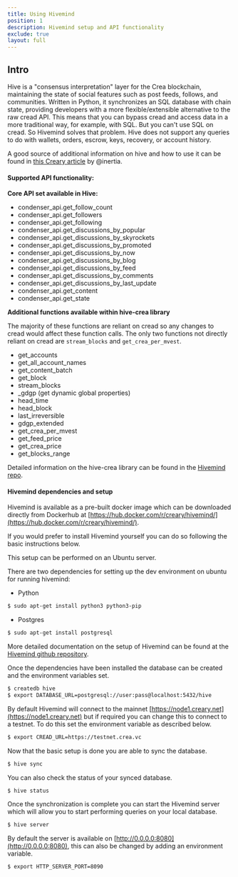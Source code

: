 ```yaml
---
title: Using Hivemind
position: 1
description: Hivemind setup and API functionality
exclude: true
layout: full
---
```


## Intro

Hive is a "consensus interpretation" layer for the Crea blockchain, maintaining the state of social features such as post feeds, follows, and communities. Written in Python, it synchronizes an SQL database with chain state, providing developers with a more flexible/extensible alternative to the raw cread API. This means that you can bypass cread and access data in a more traditional way, for example, with SQL. But you can't use SQL on cread. So Hivemind solves that problem. Hive does not support any queries to do with wallets, orders, escrow, keys, recovery, or account history.

A good source of additional information on hive and how to use it can be found in [this Creary article](https://creary.net/hivemind/@inertia/hivemind-queries) by @inertia.

#### Supported API functionality:

**Core API set available in Hive:**

*   condenser_api.get_follow_count
*   condenser_api.get_followers
*   condenser_api.get_following
*   condenser_api.get_discussions_by_popular
*   condenser_api.get_discussions_by_skyrockets
*   condenser_api.get_discussions_by_promoted
*   condenser_api.get_discussions_by_now
*   condenser_api.get_discussions_by_blog
*   condenser_api.get_discussions_by_feed
*   condenser_api.get_discussions_by_comments
*   condenser_api.get_discussions_by_last_update
*   condenser_api.get_content
*   condenser_api.get_state

**Additional functions available within hive-crea library**

The majority of these functions are reliant on cread so any changes to cread would affect these function calls. The only two functions not directly reliant on cread are `stream_blocks` and `get_crea_per_mvest`.

*   get_accounts
*   get_all_account_names
*   get_content_batch
*   get_block
*   stream_blocks
*   \_gdgp (get dynamic global properties)
*   head_time
*   head_block
*   last_irreversible
*   gdgp_extended
*   get_crea_per_mvest
*   get_feed_price
*   get_crea_price
*   get_blocks_range

Detailed information on the hive-crea library can be found in the [Hivemind repo](https://github.com/creativechain/hivemind/blob/master/hive/crea/client.py).

#### Hivemind dependencies and setup

Hivemind is available as a pre-built docker image which can be downloaded directly from Dockerhub at [https://hub.docker.com/r/creary/hivemind/](https://hub.docker.com/r/creary/hivemind/).

If you would prefer to install Hivemind yourself you can do so following the basic instructions below.

This setup can be performed on an Ubuntu server.

There are two dependencies for setting up the dev environment on ubuntu for running hivemind:

*   Python

```bash
$ sudo apt-get install python3 python3-pip
```

*   Postgres

```bash
$ sudo apt-get install postgresql
```

More detailed documentation on the setup of Hivemind can be found at the [Hivemind github repository](https://github.com/creativechain/hivemind).

Once the dependencies have been installed the database can be created and the environment variables set.

```bash
$ createdb hive
$ export DATABASE_URL=postgresql://user:pass@localhost:5432/hive
```

By default Hivemind will connect to the mainnet [https://node1.creary.net](https://node1.creary.net) but if required you can change this to connect to a testnet. To do this set the environment variable as described below.

```bash
$ export CREAD_URL=https://testnet.crea.vc
```

Now that the basic setup is done you are able to sync the database.

```bash
$ hive sync
```

You can also check the status of your synced database.

```bash
$ hive status
```

Once the synchronization is complete you can start the Hivemind server which will allow you to start performing queries on your local database.

```bash
$ hive server
```

By default the server is available on [http://0.0.0.0:8080](http://0.0.0.0:8080), this can also be changed by adding an environment variable.

```bash
$ export HTTP_SERVER_PORT=8090
```
